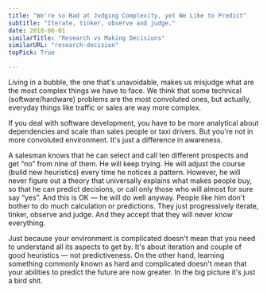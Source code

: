 ```yaml
---
title: "We're so Bad at Judging Complexity, yet We Like to Predict"
subtitle: "Iterate, tinker, observe and judge."
date: 2018-06-01
similarTitle: "Research vs Making Decisions"
similarURL: "research-decision"
topPick: True

---
```


Living in a bubble, the one that's unavoidable, makes us misjudge what are
the most complex things we have to face.
We think that some technical (software/hardware) problems are
the most convoluted ones, but actually, everyday things like traffic or sales are way more complex.

<!--more-->

If you deal with software development, you have to be more analytical about dependencies and scale than sales people or taxi drivers. But you're not in more convoluted environment. It's just a difference in awareness.

A salesman knows that he can select and call ten
different prospects and get “no” from nine of them. He will keep trying. He will
adjust the course (build new heuristics) every time he notices a pattern.
However, he will never figure
out a theory that universally explains what makes people buy, so that he
can predict decisions, or call only those who will almost for sure say “yes”.
And this is OK — he will do well anyway.
People like him don't bother to do much calculation or predictions.
They just progressively iterate, tinker, observe and judge.
And they accept that they will never know everything.

Just because your environment is complicated doesn't mean that you need to
understand all its aspects to get by.
It's about iteration and couple of good heuristics — not predictiveness.
On the other hand, learning something commonly known as
hard and complicated doesn't mean that your abilities to predict the future are now greater.
In the big picture it's just a bird shit.